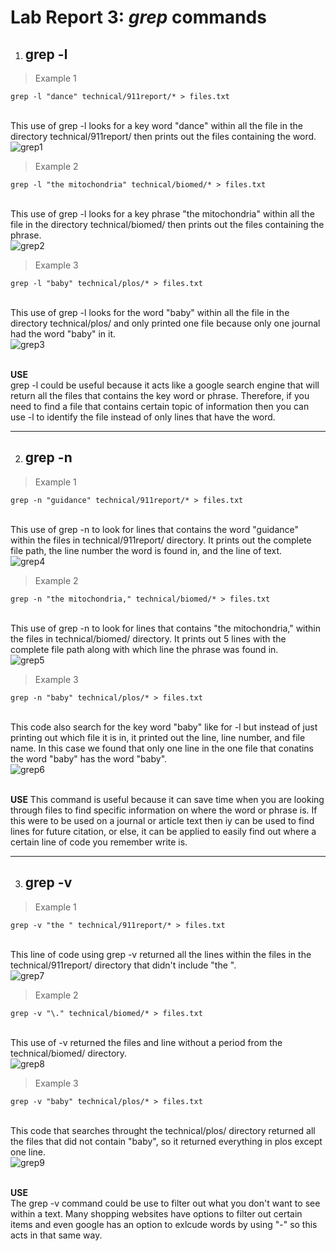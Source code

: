 # Lab Report 3: *grep* commands

1. ## grep -l

>Example 1
```
grep -l "dance" technical/911report/* > files.txt 
```
<br>This use of grep -l looks for a key word "dance" within all the file in the directory technical/911report/ then prints out the files containing the word.
<br>![grep1](images4/grep1.png)

>Example 2
```
grep -l "the mitochondria" technical/biomed/* > files.txt
```
<br>This use of grep -l looks for a key phrase "the mitochondria" within all the file in the directory technical/biomed/ then prints out the files containing the phrase.
<br>![grep2](images4/grep2.png)

>Example 3
```
grep -l "baby" technical/plos/* > files.txt
```
<br>This use of grep -l looks for the word "baby" within all the file in the directory technical/plos/ and only printed one file because only one journal had the word "baby" in it.
<br>![grep3](images4/grep3.png)

<br>**USE**
<br>grep -l could be useful because it acts like a google search engine that will return all the files that contains the key word or phrase. Therefore, if you need to find a file that contains certain topic of information then you can use -l to identify the file instead of only lines that have the word. 

---
2. ## grep -n

>Example 1
```
grep -n "guidance" technical/911report/* > files.txt 
```
<br>This use of grep -n to look for lines that contains the word "guidance" within the files in technical/911report/ directory. It prints out the complete file path, the line number the word is found in, and the line of text. 
<br>![grep4](images4/grep4.png)

>Example 2
```
grep -n "the mitochondria," technical/biomed/* > files.txt
```
<br>This use of grep -n to look for lines that contains "the mitochondria," within the files in technical/biomed/ directory. It prints out 5 lines with the complete file path along with which line the phrase was found in. 
<br>![grep5](images4/grep5.png)

>Example 3
```
grep -n "baby" technical/plos/* > files.txt 
```
<br>This code also search for the key word "baby" like for -l but instead of just printing out which file it is in, it printed out the line, line number, and file name. In this case we found that only one line in the one file that conatins the word "baby" has the word "baby".
<br>![grep6](images4/grep6.png)

<br>**USE**
This command is useful because it can save time when you are looking through files to find specific information on where the word or phrase is. If this were to be used on a journal or article text then iy can be used to find lines for future citation, or else, it can be applied to easily find out where a certain line of code you remember write is. 

---
3. ## grep -v

>Example 1
```
grep -v "the " technical/911report/* > files.txt
```
<br>This line of code using grep -v returned all the lines within the files in the technical/911report/ directory that didn't include "the ".
<br>![grep7](images4/grep7.png)

>Example 2
```
grep -v "\." technical/biomed/* > files.txt  
```
<br>This use of -v returned the files and line without a period from the technical/biomed/ directory. 
<br>![grep8](images4/grep8.png)

>Example 3
```
grep -v "baby" technical/plos/* > files.txt
```
<br>This code that searches throught the technical/plos/ directory returned all the files that did not contain "baby", so it returned everything in plos except one line. 
<br>![grep9](images4/grep9.png)

<br> **USE**
<br>The grep -v command could be use to filter out what you don't want to see within a text. Many shopping websites have options to filter out certain items and even google has an option to exlcude words by using "-" so this acts in that same way. 